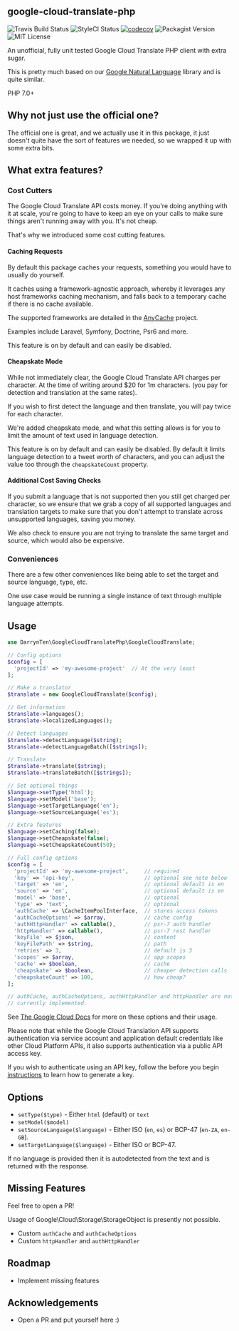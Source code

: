 ## google-cloud-translate-php

![Travis Build Status](https://travis-ci.org/darrynten/google-cloud-translate-php.svg?branch=master)
![StyleCI Status](https://styleci.io/repos/83930517/shield?branch=master)
[![codecov](https://codecov.io/gh/darrynten/google-cloud-translate-php/branch/master/graph/badge.svg)](https://codecov.io/gh/darrynten/google-cloud-translate-php)
![Packagist Version](https://img.shields.io/packagist/v/darrynten/google-cloud-translate-php.svg)
![MIT License](https://img.shields.io/github/license/darrynten/google-cloud-translate-php.svg)

An unofficial, fully unit tested Google Cloud Translate PHP client with 
extra sugar.

This is pretty much based on our [Google Natural Language](https://github.com/darrynten/google-natural-language-php)
library and is quite similar.

PHP 7.0+

## Why not just use the official one?

The official one is great, and we actually use it in this package, it
just doesn't quite have the sort of features we needed, so we wrapped
it up with some extra bits.

## What extra features?

### Cost Cutters

The Google Cloud Translate API costs money. If you're doing anything
with it at scale, you're going to have to keep an eye on your calls to
make sure things aren't running away with you. It's not cheap.

That's why we introduced some cost cutting features.

#### Caching Requests

By default this package caches your requests, something you would have
to usually do yourself.

It caches using a framework-agnostic approach, whereby it leverages any
host frameworks caching mechanism, and falls back to a temporary cache
if there is no cache available.

The supported frameworks are detailed in the [AnyCache](https://github.com/darrynten/any-cache) project.

Examples include Laravel, Symfony, Doctrine, Psr6 and more.

This feature is on by default and can easily be disabled.

#### Cheapskate Mode

While not immediately clear, the Google Cloud Translate API charges per
character. At the time of writing around $20 for 1m characters. (you pay
for detection and translation at the same rates).

If you wish to first detect the language and then translate, you will
pay twice for each character.

We're added cheapskate mode, and what this setting allows is for you to
limit the amount of text used in language detection.

This feature is on by default and can easily be disabled. By default it
limits language detection to a tweet worth of characters, and you can
adjust the value too through the `cheapskateCount` property.

#### Additional Cost Saving Checks

If you submit a language that is not supported then you still get charged
per character, so we ensure that we grab a copy of all supported languages
and translation targets to make sure that you don't attempt to translate
across unsupported languages, saving you money.

We also check to ensure you are not trying to translate the same target
and source, which would also be expensive.

### Conveniences

There are a few other conveniences like being able to set the target and
source language, type, etc.

One use case would be running a single instance of text through
multiple language attempts.

## Usage

```php
use DarrynTen\GoogleCloudTranslatePhp\GoogleCloudTranslate;

// Config options
$config = [
  'projectId' => 'my-awesome-project'  // At the very least
];

// Make a translator
$translate = new GoogleCloudTranslate($config);

// Get information
$translate->languages();
$translate->localizedLanguages();

// Detect languages
$translate->detectLanguage($string);
$translate->detectLanguageBatch([$strings]);

// Translate
$translate->translate($string);
$translate->translateBatch([$strings]);

// Set optional things
$language->setType('html');
$language->setModel('base');
$language->setTargetLanguage('en');
$language->setSourceLanguage('es');

// Extra features
$language->setCaching(false);
$language->setCheapskate(false);
$language->setCheapskateCount(50);

// Full config options
$config = [
  'projectId' => 'my-awesome-project',     // required
  'key' => 'api-key',                      // optional see note below
  'target' => 'en',                        // optional default is en
  'source' => 'en',                        // optional default is en
  'model' => 'base',                       // optional
  'type' => 'text',                        // optional
  'authCache' => \CacheItemPoolInterface,  // stores access tokens
  'authCacheOptions' => $array,            // cache config
  'authHttpHandler' => callable(),         // psr-7 auth handler
  'httpHandler' => callable(),             // psr-7 rest handler
  'keyFile' => $json,                      // content
  'keyFilePath' => $string,                // path
  'retries' => 3,                          // default is 3
  'scopes' => $array,                      // app scopes
  'cache' => $boolean,                     // cache
  'cheapskate' => $boolean,                // cheaper detection calls
  'cheapskateCount' => 100,                // how cheap?
];

// authCache, authCacheOptions, authHttpHandler and httpHandler are not
// currently implemented.
```

See [The Google Cloud Docs](https://googlecloudplatform.github.io/google-cloud-php/#/docs/v0.22.0/translate/translateclient)
for more on these options and their usage.

Please note that while the Google Cloud Translation API supports
authentication via service account and application default credentials
like other Cloud Platform APIs, it also supports authentication via a
public API access key.

If you wish to authenticate using an API key, follow the before you begin
[instructions](https://cloud.google.com/translate/docs/translating-text#before-you-begin)
to learn how to generate a key.

## Options

* `setType($type)` - Either `html` (default) or `text`
* `setModel($model)`
* `setSourceLanguage($language)` - Either ISO (`en`, `es`) or BCP-47 (`en-ZA`, `en-GB`).
* `setTargetLanguage($language)` - Either ISO or BCP-47.

If no language is provided then it is autodetected from the text and
is returned with the response.

## Missing Features

Feel free to open a PR!

Usage of Google\Cloud\Storage\StorageObject is presently not possible.

* Custom `authCache` and `authCacheOptions`
* Custom `httpHandler` and `authHttpHandler`

## Roadmap

* Implement missing features

## Acknowledgements

* Open a PR and put yourself here :)
